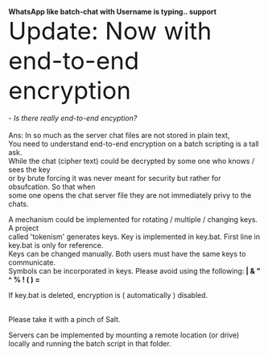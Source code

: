 <b> WhatsApp like batch-chat with Username is typing.. support</b>
<br><font size=23>Update: Now with end-to-end encryption</font></br>
<br>- *Is there really end-to-end encyption?*</br>
<br>Ans: In so much as the server chat files are not stored in plain text,
<br>You need to understand end-to-end encryption on a batch scripting is a tall ask.
<br>While the chat (cipher text) could be decrypted by some one who knows / sees the key<br> or by brute
forcing it was never meant for security but rather for obsufcation. So that when<br> some one
opens the chat server file they are not immediately privy to the chats.</br>

A mechanism could be implemented for rotating / multiple / changing keys. A project <br>called 'tokenism'
generates keys. Key is implemented in key.bat. First line in key.bat is only for reference.<br> Keys can
be changed manually. Both users must have the same keys to communicate. <br>Symbols can be incorporated in
keys. Please avoid using the following:<b> |  & " ^ % ! (  ) = </b>

If key.bat is deleted, encryption is ( automatically ) disabled.

<br>Please take it with a pinch of Salt.</br>

Servers can be implemented by mounting a remote location (or drive) locally and running the batch script in that
folder.

